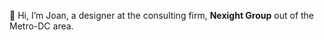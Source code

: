 👋 Hi, I’m Joan, a designer at the consulting firm, <b>Nexight Group</b> out of the Metro-DC area.

<!---
nexight-jk/nexight-jk is a ✨ special ✨ repository because its `README.md` (this file) appears on your GitHub profile.
You can click the Preview link to take a look at your changes.
--->
